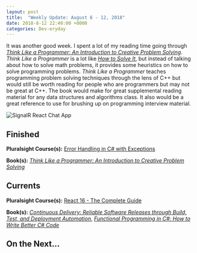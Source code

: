 ```yaml
---
layout: post
title:  "Weekly Update: August 6 - 12, 2018"
date: 2018-8-12 22:40:00 +0000
categories: Dev-eryday
---
```


It was another good week. I spent a lot of my reading time going through *[Think Like a Programmer: An Introduction to Creative Problem Solving][tlp]*. *Think Like a Programmer* is a lot like *[How to Solve It][hsi]*, but instead of talking about how to solve math problems, it provides some heuristics on how to solve programming problems. *Think Like a Programmer* teaches programming problem solving techniques through the lens of C++ but would still be worth reading for people who are programmers but may not be great at C++.  The book would make for great supplemental reading material for any data structures and algorithms class. It also would be a great reference to use for brushing up on programming interview material.

![SignalR React Chat App](https://farm1.staticflickr.com/859/42971150405_27aa94fc14.jpg)

 

## Finished

**Pluralsight Course(s):** [Error Handling in C# with Exceptions][err]

**Book(s):** *[Think Like a Programmer: An Introduction to Creative Problem Solving][tlp]*

## Currents

**Pluralsight Course(s):** [React 16 - The Complete Guide][re]

**Book(s):** _[Continuous Delivery: Reliable Software Releases through Build, Test, and Deployment Automation][cd]_, *[Functional Programming in C#: How to Write Better C# Code][fun]*

## On the Next...



[re]: https://www.udemy.com/react-the-complete-guide-incl-redux/
[cd]: https://www.amazon.com/Continuous-Delivery-Deployment-Automation-Addison-Wesley/dp/0321601912
[ncp]: https://github.com/jpniederer/NETCorePlayground/tree/master/ChatApp
[fun]: https://www.amazon.com/Functional-Programming-write-better-code/dp/1617293954/
[src]: https://chatappwithsignalr.azurewebsites.net/index.html
[err]: https://app.pluralsight.com/library/courses/c-sharp-error-handling-exceptions/table-of-contents
[tlp]: https://www.amazon.com/Think-Like-Programmer-Introduction-Creative-ebook/dp/B008RQMDU4/
[hsi]: https://www.amazon.com/How-Solve-Aspect-Mathematical-Method-ebook/dp/B0073X0IOA/